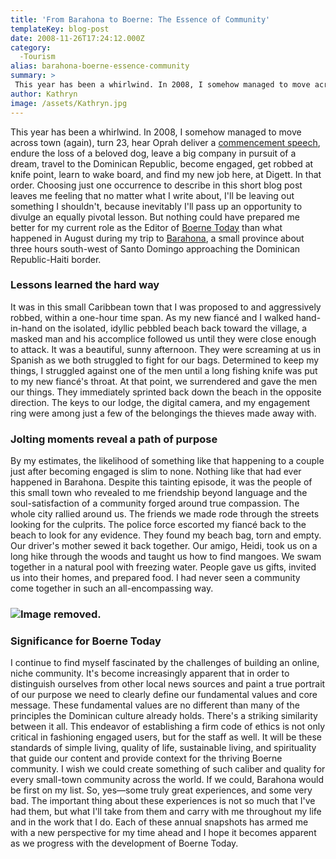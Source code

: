 ```yaml
---
title: 'From Barahona to Boerne: The Essence of Community'
templateKey: blog-post
date: 2008-11-26T17:24:12.000Z
category: 
  -Tourism
alias: barahona-boerne-essence-community
summary: > 
 This year has been a whirlwind. In 2008, I somehow managed to move across town (again), turn 23, hear Oprah deliver a commencement speech, endure the loss of a beloved dog, leave a big company in pursuit of a dream, travel to the Dominican Republic, become engaged, get robbed at knife point, learn to wake board, and find my new job here, at Digett. In that order.
author: Kathryn
image: /assets/Kathryn.jpg
---
```


This year has been a whirlwind. In 2008, I somehow managed to move across town (again), turn 23, hear Oprah deliver a [commencement speech](http://commencement.stanford.edu/ "deliver a commencement speech"), endure the loss of a beloved dog, leave a big company in pursuit of a dream, travel to the Dominican Republic, become engaged, get robbed at knife point, learn to wake board, and find my new job here, at Digett. In that order. Choosing just one occurrence to describe in this short blog post leaves me feeling that no matter what I write about, I'll be leaving out something I shouldn't, because inevitably I'll pass up an opportunity to divulge an equally pivotal lesson. But nothing could have prepared me better for my current role as the Editor of [Boerne Today](http://www.boernetoday.com/ "Boerne Today") than what happened in August during my trip to [Barahona](http://www.gobarahona.com/ "Barahona"), a small province about three hours south-west of Santo Domingo approaching the Dominican Republic-Haiti border.

### Lessons learned the hard way

It was in this small Caribbean town that I was proposed to and aggressively robbed, within a one-hour time span. As my new fiancé and I walked hand-in-hand on the isolated, idyllic pebbled beach back toward the village, a masked man and his accomplice followed us until they were close enough to attack. It was a beautiful, sunny afternoon. They were screaming at us in Spanish as we both struggled to fight for our bags. Determined to keep my things, I struggled against one of the men until a long fishing knife was put to my new fiancé's throat. At that point, we surrendered and gave the men our things. They immediately sprinted back down the beach in the opposite direction. The keys to our lodge, the digital camera, and my engagement ring were among just a few of the belongings the thieves made away with.

### Jolting moments reveal a path of purpose

By my estimates, the likelihood of something like that happening to a couple just after becoming engaged is slim to none. Nothing like that had ever happened in Barahona. Despite this tainting episode, it was the people of this small town who revealed to me friendship beyond language and the soul-satisfaction of a community forged around true compassion. The whole city rallied around us. The friends we made rode through the streets looking for the culprits. The police force escorted my fiancé back to the beach to look for any evidence. They found my beach bag, torn and empty. Our driver's mother sewed it back together. Our amigo, Heidi, took us on a long hike through the woods and taught us how to find mangoes. We swam together in a natural pool with freezing water. People gave us gifts, invited us into their homes, and prepared food. I had never seen a community come together in such an all-encompassing way.

### ![Image removed.](/core/misc/icons/e32700/error.svg "This image has been removed. For security reasons, only images from the local domain are allowed.")

### Significance for Boerne Today

I continue to find myself fascinated by the challenges of building an online, niche community. It's become increasingly apparent that in order to distinguish ourselves from other local news sources and paint a true portrait of our purpose we need to clearly define our fundamental values and core message. These fundamental values are no different than many of the principles the Dominican culture already holds. There's a striking similarity between it all. This endeavor of establishing a firm code of ethics is not only critical in fashioning engaged users, but for the staff as well. It will be these standards of simple living, quality of life, sustainable living, and spirituality that guide our content and provide context for the thriving Boerne community. I wish we could create something of such caliber and quality for every small-town community across the world. If we could, Barahona would be first on my list. So, yes—some truly great experiences, and some very bad. The important thing about these experiences is not so much that I've had them, but what I'll take from them and carry with me throughout my life and in the work that I do. Each of these annual snapshots has armed me with a new perspective for my time ahead and I hope it becomes apparent as we progress with the development of Boerne Today.